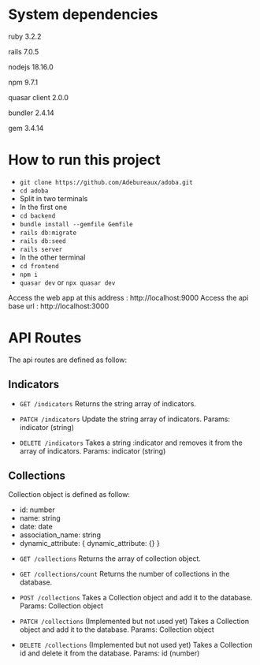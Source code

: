 # System dependencies

ruby 3.2.2

rails 7.0.5

nodejs 18.16.0

npm 9.7.1

quasar client 2.0.0

bundler 2.4.14

gem 3.4.14

# How to run this project

  * ```git clone https://github.com/Adebureaux/adoba.git```
  * ```cd adoba```
  * Split in two terminals
  * In the first one
  * ```cd backend```
  * ```bundle install --gemfile Gemfile```
  * ```rails db:migrate```
  * ```rails db:seed```
  * ```rails server```
  * In the other terminal
  * ```cd frontend```
  * ```npm i```
  * ```quasar dev``` or ```npx quasar dev```

Access the web app at this address : http://localhost:9000
Access the api base url : http://localhost:3000

# API Routes

The api routes are defined as follow:
## Indicators
* ```GET /indicators```
Returns the string array of indicators.

* ```PATCH /indicators```
Update the string array of indicators.
Params: indicator (string)

* ```DELETE /indicators```
Takes a string :indicator and removes it from the array of indicators.
Params: indicator (string)

## Collections
Collection object is defined as follow:
- id: number
- name: string
- date: date
- association_name: string
- dynamic_attribute: { dynamic_attribute: {} }

* ```GET /collections```
Returns the array of collection object.

* ```GET /collections/count```
Returns the number of collections in the database.

* ```POST /collections```
Takes a Collection object and add it to the database.
Params: Collection object

* ```PATCH /collections``` (Implemented but not used yet)
Takes a Collection object and add it to the database.
Params: Collection object

* ```DELETE /collections``` (Implemented but not used yet)
Takes a Collection id and delete it from the database.
Params: id (number)
